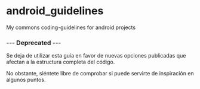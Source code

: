 # android_guidelines
My commons coding-guidelines for android projects

### --- Deprecated ---
Se deja de utilizar esta guía en favor de nuevas opciones publicadas que afectan a la estructura completa del código.

No obstante, siéntete libre de comprobar si puede servirte de inspiración en algunos puntos.
